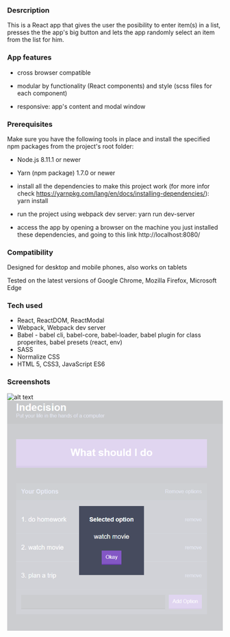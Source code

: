 ### Desrcription

This is a React app that gives the user the posibility to enter item(s) in a list, presses the the app's big button and lets the app randomly select an item from the list for him.

### App features

- cross browser compatible

- modular by functionality (React components) and style (scss files for each component)

- responsive: app's content and modal window

### Prerequisites

Make sure you have the following tools in place and install the specified npm packages from the project's root folder:

- Node.js 8.11.1 or newer

- Yarn (npm package) 1.7.0 or newer

- install all the dependencies to make this project work (for more infor check https://yarnpkg.com/lang/en/docs/installing-dependencies/): yarn install

- run the project using webpack dev server: yarn run dev-server

- access the app by opening a browser on the machine you just installed these dependencies, and going to this link http://localhost:8080/

### Compatibility

Designed for desktop and mobile phones, also works on tablets

Tested on the latest versions of Google Chrome, Mozilla Firefox, Microsoft Edge

### Tech used

- React, ReactDOM, ReactModal
- Webpack, Webpack dev server
- Babel - babel cli, babel-core, babel-loader, babel plugin for class properites, babel presets (react, env)
- SASS
- Normalize CSS
- HTML 5, CSS3, JavaScript ES6

### Screenshots

![alt text](readme_screenshots/item_list.png "Item list filled in")
![alt text](readme_screenshots/modal.png "App selects an item and displays it")